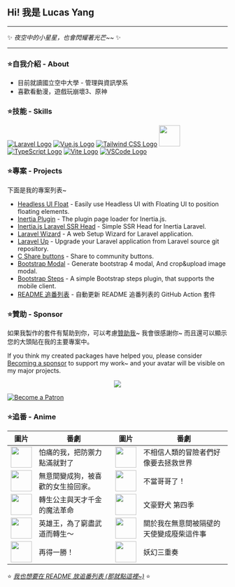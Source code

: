 ## Hi! 我是 Lucas Yang

---

✨ *夜空中的小星星，也會閃耀著光芒~~* ✨

---

### ⭐自我介紹 - About

* 目前就讀國立空中大學 - 管理與資訊學系
* 喜歡看動漫，遊戲玩崩壞3、原神

### ⭐技能 - Skills

[![Laravel Logo](https://skillicons.dev/icons?i=laravel&theme=light)](https://laravel.com/)
[![Vue.js Logo](https://skillicons.dev/icons?i=vue&theme=light)](https://vuejs.org/)
[![Tailwind CSS Logo](https://skillicons.dev/icons?i=tailwind&theme=light)](https://tailwindcss.com/)
<a href="https://inertiajs.com/"><img src="https://lucas-yang.vercel.app/images/inertiajs-logo-rounded.svg" width="48" height="48"></a>
[![TypeScript Logo](https://skillicons.dev/icons?i=ts)](https://www.typescriptlang.org/)
[![Vite Logo](https://skillicons.dev/icons?i=vite&theme=light)](https://vitejs.dev/)
[![VSCode Logo](https://skillicons.dev/icons?i=vscode&theme=light)](https://code.visualstudio.com/)

### ⭐專案 - Projects

下面是我的專案列表~

* [Headless UI Float](https://github.com/ycs77/headlessui-float) - Easily use Headless UI with Floating UI to position floating elements.
* [Inertia Plugin](https://github.com/ycs77/inertia-plugin) - The plugin page loader for Inertia.js.
* [Inertia.js Laravel SSR Head](https://github.com/ycs77/inertia-laravel-ssr-head) - Simple SSR Head for Inertia Laravel.
* [Laravel Wizard](https://github.com/ycs77/laravel-wizard) - A web Setup Wizard for Laravel application.
* [Laravel Up](https://laravel-up.vercel.app/) - Upgrade your Laravel application from Laravel source git repository.
* [C Share buttons](https://github.com/ycs77/jquery-plugin-c-share) - Share to community buttons.
* [Bootstrap Modal](https://github.com/ycs77/jquery-plugin-bsModal) - Generate bootstrap 4 modal, And crop&upload image modal.
* [Bootstrap Steps](https://github.com/ycs77/bootstrap-steps) - A simple Bootstrap steps plugin, that supports the mobile client.
* [README 追番列表](https://github.com/ycs77/readme-anime-list) - 自動更新 README 追番列表的 GitHub Action 套件

### ⭐贊助 - Sponsor

如果我製作的套件有幫助到你，可以考慮[贊助我](https://www.patreon.com/ycs77)~ 我會很感謝你~ 而且還可以顯示您的大頭貼在我的主要專案中。

If you think my created packages have helped you, please consider [Becoming a sponsor](https://www.patreon.com/ycs77) to support my work~ and your avatar will be visible on my major projects.

<p align="center">
  <a href="https://www.patreon.com/ycs77">
    <img src="https://cdn.jsdelivr.net/gh/ycs77/static/sponsors.svg"/>
  </a>
</p>

<a href="https://www.patreon.com/ycs77">
  <img src="https://c5.patreon.com/external/logo/become_a_patron_button.png" alt="Become a Patron" />
</a>

<br />

### ⭐追番 - Anime

| 圖片 | 番劇 | 圖片 | 番劇 |
| --- | --- | --- | --- |
| [<img src="https://lain.bgm.tv/r/100/pic/cover/l/a5/3c/302766_Vqzpu.jpg" width="48">](https://lain.bgm.tv/pic/cover/l/a5/3c/302766_Vqzpu.jpg) | 怕痛的我，把防禦力點滿就對了 | [<img src="https://lain.bgm.tv/r/100/pic/cover/l/be/9a/346425_J8iC6.jpg" width="48">](https://lain.bgm.tv/pic/cover/l/be/9a/346425_J8iC6.jpg) | 不相信人類的冒險者們好像要去拯救世界 |
| [<img src="https://lain.bgm.tv/r/100/pic/cover/l/83/d3/374319_JSG4d.jpg" width="48">](https://lain.bgm.tv/pic/cover/l/83/d3/374319_JSG4d.jpg) | 無意間變成狗，被喜歡的女生撿回家。 | [<img src="https://lain.bgm.tv/r/100/pic/cover/l/7e/ca/378862_PSRrl.jpg" width="48">](https://lain.bgm.tv/pic/cover/l/7e/ca/378862_PSRrl.jpg) | 不當哥哥了！ |
| [<img src="https://lain.bgm.tv/r/100/pic/cover/l/fd/3c/395714_5EeZx.jpg" width="48">](https://lain.bgm.tv/pic/cover/l/fd/3c/395714_5EeZx.jpg) | 轉生公主與天才千金的魔法革命 | [<img src="https://lain.bgm.tv/r/100/pic/cover/l/9f/66/356413_6vqvY.jpg" width="48">](https://lain.bgm.tv/pic/cover/l/9f/66/356413_6vqvY.jpg) | 文豪野犬 第四季 |
| [<img src="https://lain.bgm.tv/r/100/pic/cover/l/ec/a2/360345_62C67.jpg" width="48">](https://lain.bgm.tv/pic/cover/l/ec/a2/360345_62C67.jpg) | 英雄王，為了窮盡武道而轉生～ | [<img src="https://lain.bgm.tv/r/100/pic/cover/l/37/d1/364822_q6Tm5.jpg" width="48">](https://lain.bgm.tv/pic/cover/l/37/d1/364822_q6Tm5.jpg) | 關於我在無意間被隔壁的天使變成廢柴這件事 |
| [<img src="https://lain.bgm.tv/r/100/pic/cover/l/e8/53/341148_831I5.jpg" width="48">](https://lain.bgm.tv/pic/cover/l/e8/53/341148_831I5.jpg) | 再得一勝！ | [<img src="https://lain.bgm.tv/r/100/pic/cover/l/f6/2b/363026_191za.jpg" width="48">](https://lain.bgm.tv/pic/cover/l/f6/2b/363026_191za.jpg) | 妖幻三重奏 |

⭐ *[我也想要在 README 放追番列表 (那就點這裡~)](https://github.com/ycs77/readme-anime-list)* ⭐
